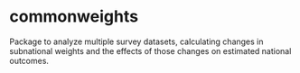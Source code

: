 # commonweights
Package to analyze multiple survey datasets, calculating changes in subnational weights and the effects of those changes on estimated national outcomes.
